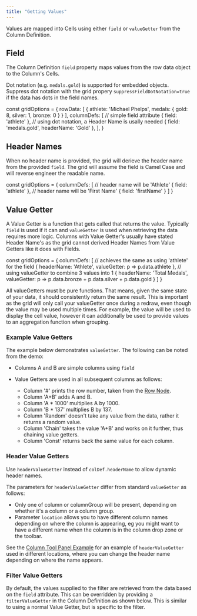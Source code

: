 ```yaml
---
title: "Getting Values"
---
```


Values are mapped into Cells using either `field` or `valueGetter`
from the Column Definition.

## Field

The Column Definition `field` property maps values from the row data object to the Column's Cells.

Dot notation (e.g. `medals.gold`) is supported for embedded objects. Suppress dot notation with the grid propery `suppressFieldDotNotation=true` if the data has dots in the field names.

<snippet spaceBetweenProperties="true">
const gridOptions = {
    rowData: [
        {
            athlete: 'Michael Phelps',
            medals: {
                gold: 8, silver: 1, bronze: 0
            }
        }
    ],
    columnDefs: [
        // simple field attribute
        { field: 'athlete' },
        // using dot notation, a Header Name is usally needed
        { field: 'medals.gold', headerName: 'Gold' },
    ],
}
</snippet>

<grid-example title='Nested Row Data Example' name='column-fields' type='generated'></grid-example>


## Header Names

When no header name is provided, the grid will derieve the header name from the provided `field`. The grid will assume the field is Camel Case and will reverse engineer the readable name.

<snippet suppressFrameworkContext="true" spaceBetweenProperties="true">
const gridOptions = {
    columnDefs: [
        // header name will be 'Athlete'
        { field: 'athlete' },
        // header name will be 'First Name'
        { field: 'firstName' }
    ]
}
</snippet>

## Value Getter

A Value Getter is a function that gets called that returns the value.
Typically `field` is used if it can and `valueGetter` is used when retrieving the data requires more logic.
Columns with Value Getter's usually have stated Header Name's as the grid cannot derived Header Names from
Value Getters like it does with Fields.

<snippet suppressFrameworkContext="true" spaceBetweenProperties="true">
const gridOptions = {
    columnDefs: [
        // achieves the same as using 'athlete' for the field
        { headerName: 'Athlete', valueGetter: p => p.data.athlete },
        // using valueGetter to combine 3 values into 1
        { headerName: 'Total Medals', valueGetter: p => p.data.bronze + p.data.silver + p.data.gold }
    ]
}
</snippet>

<api-documentation source='column-properties/properties.json' section="columns" names='["valueGetter"]'></api-documentation>

<note>
All valueGetters must be pure functions. That means, given the same state of your
data, it should consistently return the same result. This is important as the grid will only call your
valueGetter once during a redraw, even though the value may be used multiple times. For example, the
value will be used to display the cell value, however it can additionally be used to provide values
to an aggregation function when grouping.
</note>

### Example Value Getters

The example below demonstrates `valueGetter`. The following can be noted from the demo:

- Columns A and B are simple columns using `field`

- Value Getters are used in all subsequent columns as follows:
    - Column '#' prints the row number, taken from the [Row Node](/row-object/).
    - Column 'A+B' adds A and B.
    - Column 'A * 1000' multiplies A by 1000.
    - Column 'B * 137' multiplies B by 137.
    - Column 'Random' doesn't take any value from the data, rather it returns a random value.
    - Column 'Chain' takes the value 'A+B' and works on it further, thus chaining value getters.
    - Column 'Const' returns back the same value for each column.

<grid-example title='Value Getters' name='value-getters' type='generated'></grid-example>

### Header Value Getters

Use `headerValueGetter` instead of `colDef.headerName` to allow dynamic header names.

<api-documentation source='column-properties/properties.json' section="header" names='["headerValueGetter"]' ></api-documentation>

The parameters for `headerValueGetter` differ from standard `valueGetter` as follows:

- Only one of column or columnGroup will be present, depending on whether it's a column or a column group.
- Parameter `location` allows you to have different column names depending on where the column is appearing, eg you might want to have a different name when the column is in the column drop zone or the toolbar.

See the [Column Tool Panel Example](/tool-panel-columns/#columns-tool-panel-example) for an example of `headerValueGetter` used in different locations, where you can change the header name depending on where the name appears.

### Filter Value Getters

By default, the values supplied to the filter are retrieved from the data based on the `field` attribute. This can be overridden by providing a `filterValueGetter` in the Column Definition as shown below. This is similar to using a normal Value Getter, but is specific to the filter.

<api-documentation source='column-properties/properties.json' section="filtering" names='["filterValueGetter"]' ></api-documentation>

